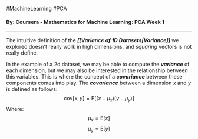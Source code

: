 #MachineLearning #PCA
#### By: Coursera - Mathematics for Machine Learning: PCA Week 1
---
The intuitive definition of the ***[[Variance of 1D Datasets|Variance]]*** we explored doesn't really work in high dimensions, and *squaring* vectors is not really define.

In the example of a 2d dataset, we may be able to compute the ***variance*** of each dimension, but we may also be interested in the relationship between this variables. This is where the concept of a ***covariance*** between these components comes into play. The ***covariance*** between a dimension $x$ and $y$ is defined as follows:
$$
\text{cov}[x,y] = \text{E}[(x-\mu_{x})(y-\mu_{y})]
$$$\text{Where:}$
$$\mu_{x}=\text{E}[x]$$
$$\mu_{y}=\text{E}[y]$$
